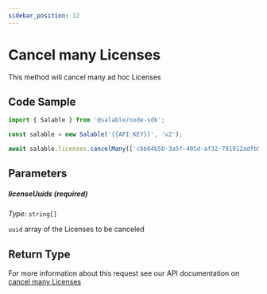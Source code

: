```yaml
---
sidebar_position: 12
---
```


# Cancel many Licenses

This method will cancel many ad hoc Licenses

## Code Sample

```typescript
import { Salable } from '@salable/node-sdk';

const salable = new Salable('{{API_KEY}}', 'v2');

await salable.licenses.cancelMany(['c6b04b5b-3a5f-405d-af32-791912adfb53', 'ac4ff75d-714a-4eb3-8d3b-a34fe081c36a']);
```

## Parameters

##### licenseUuids (_required_)

_Type:_ `string[]`

`uuid` array of the Licenses to be canceled

## Return Type

For more information about this request see our API documentation on [cancel many Licenses](https://docs.salable.app/api/v2#tag/Licenses/operation/cancelLicenses)
